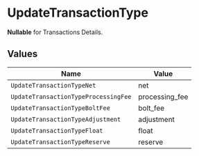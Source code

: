 # UpdateTransactionType

**Nullable** for Transactions Details.



## Values

| Name                                 | Value                                |
| ------------------------------------ | ------------------------------------ |
| `UpdateTransactionTypeNet`           | net                                  |
| `UpdateTransactionTypeProcessingFee` | processing_fee                       |
| `UpdateTransactionTypeBoltFee`       | bolt_fee                             |
| `UpdateTransactionTypeAdjustment`    | adjustment                           |
| `UpdateTransactionTypeFloat`         | float                                |
| `UpdateTransactionTypeReserve`       | reserve                              |